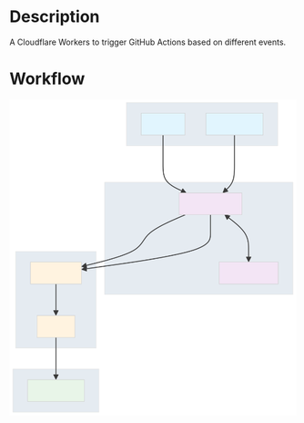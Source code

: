 # Description

A Cloudflare Workers to trigger GitHub Actions based on different events.

# Workflow

![](/assets/workflow.svg)